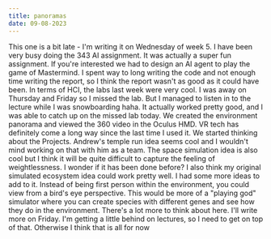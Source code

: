 ```yaml
---
title: panoramas
date: 09-08-2023
---
```

This one is a bit late - I'm writing it on Wednesday of week 5. I have been very busy doing the 343 AI assignment. It was actually a super fun assignment. If you're interested we had to design an AI agent to play the game of Mastermind. I spent way to long writing the code and not enough time writing the report, so I think the report wasn't as good as it could have been.
In terms of HCI, the labs last week were very cool. I was away on Thursday and Friday so I missed the lab. But I managed to listen in to the lecture while I was snowboarding haha. It actually worked pretty good, and I was able to catch up on the missed lab today. 
We created the environment panorama and viewed the 360 video in the Oculus HMD. VR tech has definitely come a long way since the last time I used it. 
We started thinking about the Projects. Andrew's temple run idea seems cool and I wouldn't mind working on that with him as a team. The space simulation idea is also cool but I think it will be quite difficult to capture the feeling of weightlessness. I wonder if it has been done before? I also think my original simulated ecosystem idea could work pretty well. I had some more ideas to add to it. Instead of being first person within the environment, you could view from a bird's eye perspective. This would be more of a "playing god" simulator where you can create species with different genes and see how they do in the environment. There's a lot more to think about here. I'll write more on Friday.
I'm getting a little behind on lectures, so I need to get on top of that. 
Otherwise I think that is all for now
